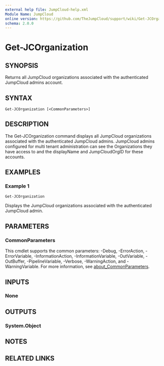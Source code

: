 ```yaml
---
external help file: JumpCloud-help.xml
Module Name: JumpCloud
online version: https://github.com/TheJumpCloud/support/wiki/Get-JCOrganization
schema: 2.0.0
---
```


# Get-JCOrganization

## SYNOPSIS
Returns all JumpCloud organizations associated with the authenticated JumpCloud admins account.

## SYNTAX

```
Get-JCOrganization [<CommonParameters>]
```

## DESCRIPTION
The Get-JCOrganization command displays all JumpCloud organizations associated with the authenticated JumpCloud admins. JumpCloud admins configured for multi tenant administration can see the Organizations they have access to and the displayName and JumpCloudOrgID for these accounts.

## EXAMPLES

### Example 1
```powershell
Get-JCOrganization
```

Displays the JumpCloud organizations associated with the authenticated JumpCloud admin.

## PARAMETERS

### CommonParameters
This cmdlet supports the common parameters: -Debug, -ErrorAction, -ErrorVariable, -InformationAction, -InformationVariable, -OutVariable, -OutBuffer, -PipelineVariable, -Verbose, -WarningAction, and -WarningVariable. For more information, see [about_CommonParameters](http://go.microsoft.com/fwlink/?LinkID=113216).

## INPUTS

### None
## OUTPUTS

### System.Object
## NOTES

## RELATED LINKS
